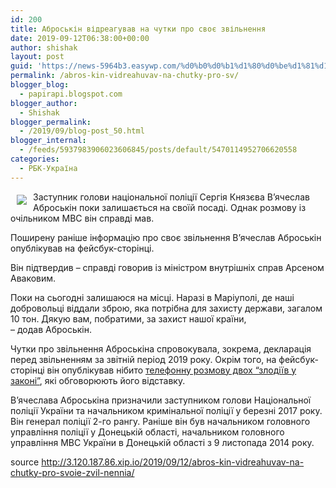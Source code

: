 ```yaml
---
id: 200
title: Аброськін відреагував на чутки про своє звільнення
date: 2019-09-12T06:38:00+00:00
author: shishak
layout: post
guid: 'https://news-5964b3.easywp.com/%d0%b0%d0%b1%d1%80%d0%be%d1%81%d1%8c%d0%ba%d1%96%d0%bd-%d0%b2%d1%96%d0%b4%d1%80%d0%b5%d0%b0%d0%b3%d1%83%d0%b2%d0%b0%d0%b2-%d0%bd%d0%b0-%d1%87%d1%83%d1%82%d0%ba%d0%b8-%d0%bf%d1%80%d0%be-%d1%81%d0%b2/'
permalink: /abros-kin-vidreahuvav-na-chutky-pro-sv/
blogger_blog:
  - papirapi.blogspot.com
blogger_author:
  - Shishak
blogger_permalink:
  - /2019/09/blog-post_50.html
blogger_internal:
  - /feeds/5937983906023606845/posts/default/5470114952706620558
categories:
  - РБК-Україна
---
```

<img align="left" vspace="5" hspace="10" src="https://24tv.ua/resources/photos/news/640_DIR/201909/1204272.jpg" />

Заступник голови національної поліції Сергія Князєва В’ячеслав Аброськін поки залишається на своїй посаді. Однак розмову із очільником МВС він справді мав. 

Поширену раніше інформацію про своє&nbsp;звільнення В’ячеслав Аброськін опублікував на фейсбук-сторінці.

Він підтвердив – справді говорив із міністром внутрішніх справ Арсеном Аваковим.

Поки на сьогодні залишаюся на місці. Наразі в Маріуполі, де наші добровольці віддали зброю, яка потрібна для захисту держави, загалом 10 тон. Дякую вам, побратими, за захист нашої країни,  
– додав Аброськін.

Чутки про звільнення Аброськіна спровокувала, зокрема, декларація перед звільненням за звітній період 2019 року. Окрім того, на фейсбук-сторінці він опублікував нібито <a data-name="Кадрові зміни у поліції: з посад ідуть троє заступників Князєва" data-photosrc="https://24tv.ua/resources/photos/news/260x153_DIR/201909/1203809.jpg?201909121711" href="https://24tv.ua/kadrovi_zmini_u_politsiyi_z_posad_idut_troye_zastupnikiv_knyazyeva_n1203809">телефонну розмову двох “злодіїв у законі”</a>, які обговорюють його відставку.

В’ячеслава Аброськіна призначили&nbsp;заступником голови Національної поліції України та начальником кримінальної поліції у березні 2017 року. Він генерал поліції 2-го рангу. Раніше він був начальником головного управління поліції у Донецькій області, начальником головного управління МВС України в Донецькій області з 9 листопада 2014 року.

<div>
</div>

source <http://3.120.187.86.xip.io/2019/09/12/abros-kin-vidreahuvav-na-chutky-pro-svoie-zvil-nennia/>